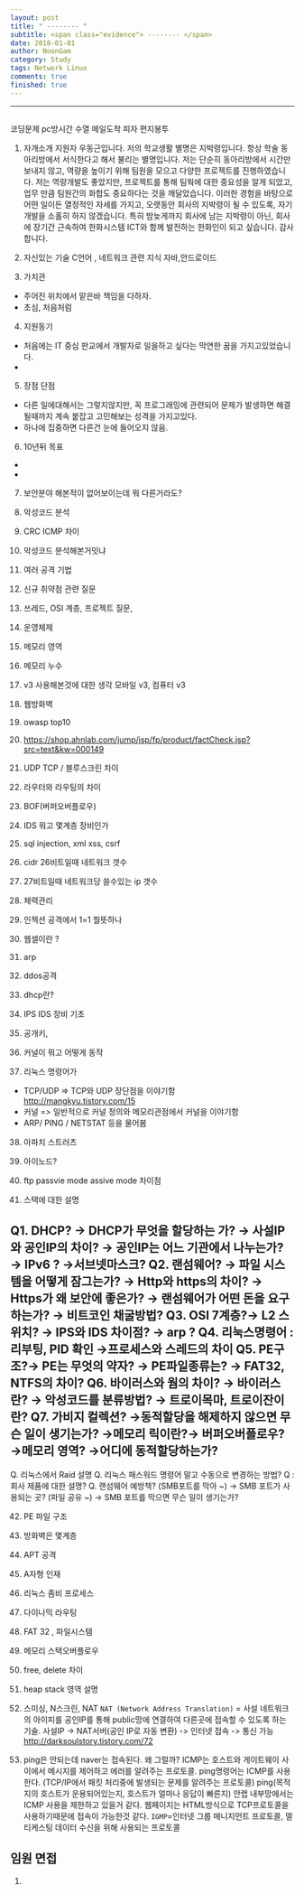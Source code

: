 ```yaml
---
layout: post
title: " -------- "
subtitle: <span class="evidence"> -------- </span>
date: 2018-01-01
author: NoonGam
category: Study
tags: Network Linux
comments: true
finished: true
---
```


---

##

코딩문제
pc방시간
수열
메일도착
피자
편지봉투

1. 자개소개
지원자 우동근입니다. 저의 학교생활 별명은 지박령입니다.
항상 학술 동아리방에서 서식한다고 해서 불리는 별명입니다. 저는 단순히 동아리방에서 시간만 보내지 않고, 역량을 높이기 위해 팀원을 모으고 다양한 프로젝트를 진행하였습니다.
저는 역량개발도 좋았지만, 프로젝트를 통해 팀웍에 대한 중요성을 알게 되었고, 업무 만큼 팀원간의 화합도 중요하다는 것을 깨달았습니다.
이러한 경험을 바탕으로 어떤 일이든 열정적인 자세를 가지고, 오랫동안 회사의 지박령이 될 수 있도록, 자기개발을 소홀히 하지 않겠습니다.
특히 밤늦게까지 회사에 남는 지박령이 아닌, 회사에 장기간 근속하여 한화시스템 ICT와 함께 발전하는 한화인이 되고 싶습니다. 감사합니다.


2. 자신있는 기술
C언어 , 네트워크 관련 지식
자바,안드로이드



3. 가치관
- 주어진 위치에서 맡은바 책임을 다하자.
- 초심, 처음처럼

4. 지원동기
- 처음에는 IT 중심 판교에서 개발자로 일을하고 싶다는 막연한 꿈을 가지고있었습니다.
-

5. 장점 단점
- 다른 일에대해서는 그렇지않지만, 꼭 프로그래밍에 관련되어 문제가 발생하면 해결될때까지 계속 붙잡고 고민해보는 성격을 가지고있다.
- 하나에 집중하면 다른건 눈에 들어오지 않음.

6. 10년뒤 목표
-
-

7. 보안분야 해본적이 없어보이는데 뭐 다른거라도?


8. 악성코드 분석


9. CRC ICMP 차이

10. 악성코드 분석해본거잇냐

11. 여러 공격 기법

12. 신규 취약점 관련 질문

13. 쓰레드, OSI 계층, 프로젝트 질문,

14. 운영체제

15. 메모리 영역

16. 메모리 누수

17. v3 사용해본것에 대한 생각
모바일 v3, 컴퓨터 v3

18. 웹방화벽

19. owasp top10

20. https://shop.ahnlab.com/jump/jsp/fp/product/factCheck.jsp?src=text&kw=000149

21. UDP TCP / 블루스크린 차이

22. 라우터와 라우팅의 차이

23. BOF(버퍼오버플로우)

24. IDS 뭐고 몇계층 장비인가

25. sql injection, xml xss, csrf

26. cidr 26비트일때 네트워크 갯수

27. 27비트일때 네트워크당 쓸수있는 ip 갯수

28. 체력관리

29. 인젝션 공격에서 1=1 뭘뜻하나

30. 웹셀이란 ?

31. arp

32. ddos공격

33. dhcp란?

34. IPS IDS 장비 기초

35. 공개키,

36. 커널이 뭐고 어떻게 동작

37. 리눅스 명령어가
- TCP/UDP => TCP와 UDP 장단점을 이야기함  
http://mangkyu.tistory.com/15
- 커널 => 일반적으로 커널 정의와 메모리관점에서 커널을 이야기함
- ARP/ PING / NETSTAT 등을 물어봄

38. 아파치 스트러츠

39. 아이노드?

40. ftp passvie mode assive mode 차이점

41. 스택에 대한 설명


Q1. DHCP? → DHCP가 무엇을 할당하는 가? → 사설IP와 공인IP의 차이? → 공인IP는 어느 기관에서 나누는가? → IPv6 ? →서브넷마스크?
Q2. 랜섬웨어? → 파일 시스템을 어떻게 잠그는가? → Http와 https의 차이? → Https가 왜 보안에 좋은가? → 랜섬웨어가 어떤 돈을 요구하는가? → 비트코인 채굴방법?
Q3. OSI 7계층?→ L2 스위치? → IPS와 IDS 차이점? → arp ?
Q4. 리눅스명령어 : 리부팅, PID 확인 →프로세스와 스레드의 차이
Q5. PE구조?→ PE는 무엇의 약자? → PE파일종류는? → FAT32, NTFS의 차이?
Q6. 바이러스와 웜의 차이? → 바이러스란? → 악성코드를 분류방법? → 트로이목마, 트로이잔이란?
Q7. 가비지 컬렉션? →동적할당을 해제하지 않으면 무슨 일이 생기는가? →메모리 릭이란?→ 버퍼오버플로우? →메모리 영역? →어디에 동적할당하는가?
-----
Q. 리눅스에서 Raid 설명
Q. 리눅스 패스워드 명령어 말고 수동으로 변경하는 방법?
Q : 회사 제품에 대한 설명?
Q. 랜섬웨어 예방책? (SMB포트를 막아 ~) → SMB 포트가 사용되는 곳? (파일 공유 ~) → SMB 포트를 막으면 무슨 일이 생기는가?


42. PE 파일 구조

43. 방화벽은 몇계층

44. APT 공격

45. A자형 인재

46. 리눅스 좀비 프로세스

47. 다이나믹 라우팅

48. FAT 32 , 파일시스템

49. 메모리 스택오버플로우

50. free, delete 차이

51. heap stack 영역 설명

52. 스미싱, N스크린, NAT
`NAT (Network Address Translation)` = 사설 네트워크의 아이피를 공인IP를 통해 public망에 연결하여 다른곳에 접속할 수 있도록 하는 기술.
사설IP -> NAT서버(공인 IP로 자동 변환) -> 인터넷 접속 -> 통신 가능
http://darksoulstory.tistory.com/72

53. ping은 안되는데 naver는 접속된다. 왜 그럴까?
ICMP는 호스트와 게이트웨이 사이에서 메시지를 제어하고 에러를 알려주는 프로토콜. ping명령어는 ICMP를 사용한다.
(TCP/IP에서 패킷 처리중에 발생되는 문제를 알려주는 프로토콜)
ping(목적지의 호스트가 운용되어있는지, 호스트가 얼마나 응답이 빠른지)
안랩 내부망에서는 ICMP 사용을 제한하고 있을거 같다. 웹페이지는 HTML방식으로 TCP프로토콜을 사용하기때문에 접속이 가능한것 같다.
`IGMP`=인터넷 그룹 매니지먼트 프로토콜, 멀티케스팅 데이터 수신을 위해 사용되는 프로토콜


## 임원 면접

1.
